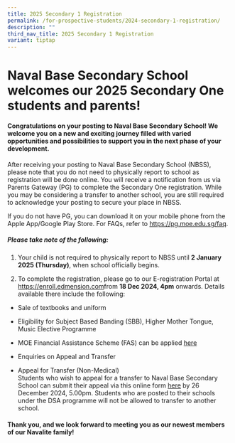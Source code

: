 ```yaml
---
title: 2025 Secondary 1 Registration
permalink: /for-prospective-students/2024-secondary-1-registration/
description: ""
third_nav_title: 2025 Secondary 1 Registration
variant: tiptap
---
```

<h1>Naval Base Secondary School welcomes our 2025 Secondary One students and parents!</h1>
<h4>Congratulations on your posting to Naval Base Secondary School! We welcome you on a new and exciting journey filled with varied opportunities and possibilities to support you in the next phase of your development.</h4>
<p>After receiving your posting to Naval Base Secondary School (NBSS), please
note that you do not need to physically report to school as registration
will be done online. You will receive a notification from us via Parents
Gateway (PG) to complete the Secondary One registration. While you may
be considering a transfer to another school, you are still required to
acknowledge your posting to secure your place in NBSS.&nbsp;</p>
<p>If you do not have PG,&nbsp;you can download it on your mobile phone from
the Apple App/Google Play Store. For FAQs, refer to <a href="https://pg.moe.edu.sg/faq" rel="noopener noreferrer nofollow" target="_blank">https://pg.moe.edu.sg/faq</a>.</p>
<h5>Please take note of the following:</h5>
<ol data-tight="true" class="tight">
<li>
<p>Your child is not required to physically report to NBSS until <strong>2 January 2025 (Thursday)</strong>,
when school officially begins.</p>
</li>
<li>
<p>To complete the registration, please go to our E-registration Portal at
<a href="https://enroll.edmension.com" rel="noopener noreferrer nofollow" target="_blank">https://enroll.edmension.com</a>from <strong>18 Dec 2024, 4pm</strong> onwards.
Details available there include the following:</p>
</li>
</ol>
<ul data-tight="true" class="tight">
<li>
<p>Sale of textbooks and uniform</p>
</li>
<li>
<p>Eligibility for Subject Based Banding (SBB), Higher Mother Tongue, Music
Elective Programme</p>
</li>
<li>
<p>MOE Financial Assistance Scheme (FAS) can be applied <a href="https://go.gov.sg/moe-efas" rel="noopener nofollow" target="_blank">here</a>
</p>
</li>
<li>
<p>Enquiries on Appeal and Transfer</p>
</li>
<li>
<p>Appeal for Transfer (Non-Medical)
<br>Students who wish to appeal for a transfer to Naval Base Secondary School
can submit their appeal via this online form <a href="https://www.navalbasesec.moe.edu.sg/for-prospective-students/2024-secondary-1-registration/" rel="noopener nofollow" target="_blank">here</a> by
26 December 2024, 5.00pm. Students who are posted to their schools under
the DSA programme will not be allowed to transfer to another school.</p>
</li>
</ul>
<h4>Thank you, and we look forward to meeting you as our newest members of our Navalite family!</h4>
<p></p>